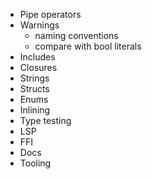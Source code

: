 - Pipe operators
- Warnings
  - naming conventions
  - compare with bool literals
- Includes
- Closures
- Strings
- Structs
- Enums
- Inlining
- Type testing
- LSP
- FFI
- Docs
- Tooling